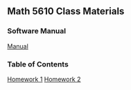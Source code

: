 ## Math 5610 Class Materials

### Software Manual
[Manual](manual)

### Table of Contents
[Homework 1](H1.md)
[Homework 2](H2.md)





